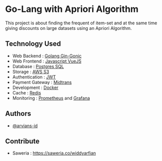 # Go-Lang with Apriori Algorithm

This project is about finding the frequent of item-set and 
at the same time giving discounts on large datasets using an Apriori Algorithm.

## Technology Used

 - Web Backend : [Golang Gin-Gonic](https://gin-gonic.com)
 - Web Frontend : [Javascript VueJS](https://vuejs.org)
 - Database : [Postgres SQL](https://www.postgresql.org)
 - Storage : [AWS S3](https://aws.amazon.com/s3/)
 - Authentication : [JWT](https://github.com/dgrijalva/jwt-go)
 - Payment Gateway : [Midtrans](https://midtrans.com)
 - Development : [Docker](https://www.docker.com)
 - Cache : [Redis](https://redis.io)
 - Monitoring : [Prometheus](https://prometheus.io) and [Grafana](https://grafana.com)

## Authors

- [@arvians-id](https://www.github.com/arvians-id)

## Contribute

- Saweria : https://saweria.co/widdyarfian

